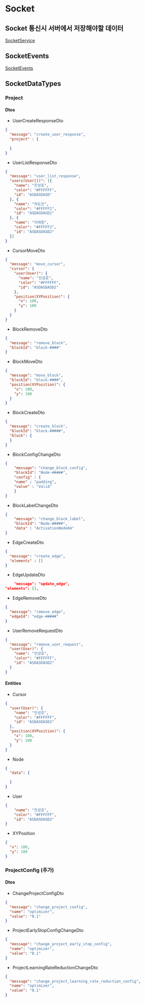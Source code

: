# Socket

## Socket 통신시 서버에서 저장해야할 데이터

[ SocketService ](https://github.com/Stonebridge-soma12/otherFronts/tree/feat/src/core/Socket/SocketService)

## SocketEvents

[ SocketEvents ](https://github.com/Stonebridge-soma12/otherFronts/blob/feat/src/core/Socket/SocketEvent.ts)

## SocketDataTypes

### Project

#### Dtos

- UserCreateResponseDto

```json
{
  "message": "create_user_response",
  "project" : {
    
  }
}
```

- UserListResponseDto

```json
{
  "message": "user_list_response",
  "users(User[])": [{
    "name": "진성호",
    "color": "#FFFFFF",
    "id": "ASDASDASD"
  }, {
    "name": "차도인",
    "color": "#FFFFF1",
    "id": "ASDASDASD1"
  }, {
    "name": "이태원",
    "color": "#FFFFF2",
    "id": "ASDASDASD2"
  }]
}
```

- CursorMoveDto

```json
{
  "message": "move_cursor",
  "cursor": {
    "user(User)": {
      "name": "진성호",
      "color": "#FFFFFF",
      "id": "ASDASDASD2"
    },
    "position(XYPosition)": {
      "x": 100,
      "y": 100
    }
  }
}
```

- BlockRemoveDto

```json
{
  "message": "remove_block",
  "blockId": "block-####"
}
```

- BlockMoveDto

```json
{
  "message": "move_block",  
  "blockId": "block-####",
  "position(XYPosition)": {
    "x": 100,
    "y": 100
  }
}
```

- BlockCreateDto

```json
{
  "message": "create_block",
  "blockId": "block-#####",
  "block": {
  } 
}
```

- BlockConfigChangeDto

```json
{
    "message": "change_block_config",
    "blockId": "Node-#####",
    "config" : {
    "name" : "padding",
    "value" : "Valid"
    }
}
```

- BlockLabelChangeDto

```json
{
    "message": "change_block_label",
    "blockId": "Node-#####",
    "data" : "ActivationNode84"
}
```

- EdgeCreateDto

```json
{
  "message": "create_edge",
  "elements" : []
}
```

- EdgeUpdateDto

```json
    "message": "update_edge",
"elements": [],
```

- EdgeRemoveDto

```json
{
  "message": "remove_edge",
  "edgeId": "edge-#####"
}
```

- UserRemoveRequestDto

```json
{
  "message": "remove_user_request",
  "user(User)": {
    "name": "진성호",
    "color": "#FFFFFF",
    "id": "ASDASDASD2"
  }
}
```

#### Entities

- Cursor

```json
{
  "user(User)": {
    "name": "진성호",
    "color": "#FFFFFF",
    "id": "ASDASDASD2"
  },
  "position(XYPosition)": {
    "x": 100,
    "y": 100
  }
}
```

- Node

```json
{
  "data": {
    
  }
}
```

- User

```json
{
    "name": "진성호",
    "color": "#FFFFFF",
    "id": "ASDASDASD2"
}
```

- XYPosition

```json
{
  "x": 100,
  "y": 100
}
```

### ProjectConfig (추가)

#### Dtos

- ChangeProjectConfigDto

```json
{
  "message": "change_project_config",
  "name": "optimizer",
  "value": "0.1"
}
```

- ProjectEarlyStopConfigChangeDto

```json
{
  "message": "change_project_early_stop_config",
  "name": "optimizer",
  "value": "0.1"
}
```

- ProjectLearningRateReductionChangeDto

```json
{
  "message": "change_project_learning_rate_reduction_config",
  "name": "optimizer",
  "value": "0.1"
}
```
